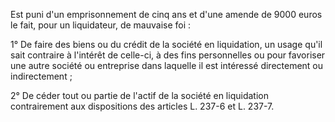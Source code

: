 Est puni d'un emprisonnement de cinq ans et d'une amende de 9000 euros le fait, pour un liquidateur, de mauvaise foi :

1° De faire des biens ou du crédit de la société en liquidation, un usage qu'il sait contraire à l'intérêt de celle-ci, à des fins personnelles ou pour favoriser une autre société ou entreprise dans laquelle il est intéressé directement ou indirectement ;

2° De céder tout ou partie de l'actif de la société en liquidation contrairement aux dispositions des articles L. 237-6 et L. 237-7.
